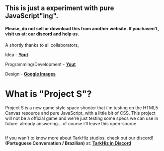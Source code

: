 ## This is just a experiment with pure JavaScript"ing".

#### Please, do not sell or download this from another website. If you haven't, visit us at: [our discord](https://discord.gg/BsecSt7kbu) and help us.

A shortly thanks to all collaborators,

Idea - **[Yout](https://twitter.com/poxayout)**

Programming/Development - **[Yout](https://twitter.com/poxayout)**

Design - **[Google Images](https://images.google.com/)**

# What is "Project S"?

Project S is a new game style space shooter that i'm testing on the HTML5 Canvas resource and pure JavaScript, with a little bit of CSS. This project will not be a official game and we're just testing some specs we can use in future. already answering... of course i'll leave this open-source.

##

If you wan't to know more about TarkHiz studios, check out our discord! **(Portuguese Conversation / Brazilian)** at: **[TarkHiz in Discord](https://discord.gg/BsecSt7kbu)**

